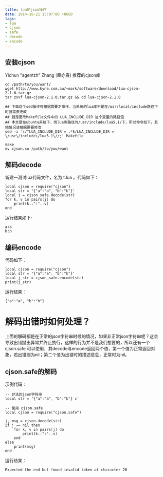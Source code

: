 ```yaml
---
title: lua的json操作
date: 2014-10-21 15:07:00 +0800
tags:
- lua
- cjson
- safe
- decode
- encode
---
```


## 安装cjson
Yichun "agentzh" Zhang (章亦春) 推荐的cjson库

    cd /path/to/you/want/
    wget http://www.kyne.com.au/~mark/software/download/lua-cjson-2.1.0.tar.gz
    tar zxvf lua-cjson-2.1.0.tar.gz && cd lua-cjson-2.1.0

    ## 下面这个sed操作可根据需要才操作，当系统的lua库不是在/usr/local/include路径下时就需要更改
    ## 就是更改Makefile文件中的 LUA_INCLUDE_DIR 这个变量的路径值
    ## 本文是在ubuntu系统下，而lua库路径为/usr/include/lua5.1/下，所以命令如下，其他情况请根据需要修改
    sed -i 's/^LUA_INCLUDE_DIR = .*$/LUA_INCLUDE_DIR = \/usr\/include\/lua5.1\//;' Makefile

    make
    mv cjson.so /path/to/you/want




## 解码decode

新建一测试lua代码文件，名为 t.lua 。代码如下：

    local cjson = require("cjson")
    local str = '{"a":"a", "b":"b"}'
    local j = cjson_safe.decode(str)
    for k, v in pairs(j) do 
        print(k..":"..v)
    end

运行结果如下:

    a:a
    b:b


## 编码encode

代码如下：
    
    local cjson = require("cjson")
    local str = '{"a":"a", "b":"b"}'
    local j_str = cjson_safe.encode(str)
    print(j_str)

运行结果：

    {"a":"a", "b":"b"}

# 解码出错时如何处理？
   
上面的解码都是在正常的json字符串时候的情况，如果非正常json字符串呢？这会导致出错抛出异常并终止执行，这样的行为并不是我们想要的，所以还有一个 cjson.safe 可以使用，其decode与encode返回两个值，第一个值为正常返回对象，若出错则为nil；第二个值为出错时的描述信息，正常时为nil。

## cjson.safe的解码

示例代码：

    -- 非法的json字符串
    local str = '{"a":"a", "b":"b"} c'
    
    -- 使用 cjson.safe
    local cjson = require("cjson.safe")
    
    j, msg = cjson.decode(str)
    if j ~= nil then
        for k, v in pairs(j) do 
            print(k..":"..v)
        end
    else
        print(msg)
    end

运行结果：

    Expected the end but found invalid token at character 20


